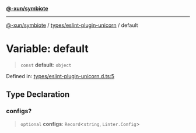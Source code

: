 [**@-xun/symbiote**](../../../README.md)

***

[@-xun/symbiote](../../../README.md) / [types/eslint-plugin-unicorn](../README.md) / default

# Variable: default

> `const` **default**: `object`

Defined in: [types/eslint-plugin-unicorn.d.ts:5](https://github.com/Xunnamius/symbiote/blob/cef28b21a1184891fa2969c3a3fa80ab4446b3b6/types/eslint-plugin-unicorn.d.ts#L5)

## Type Declaration

### configs?

> `optional` **configs**: `Record`\<`string`, `Linter.Config`\>
